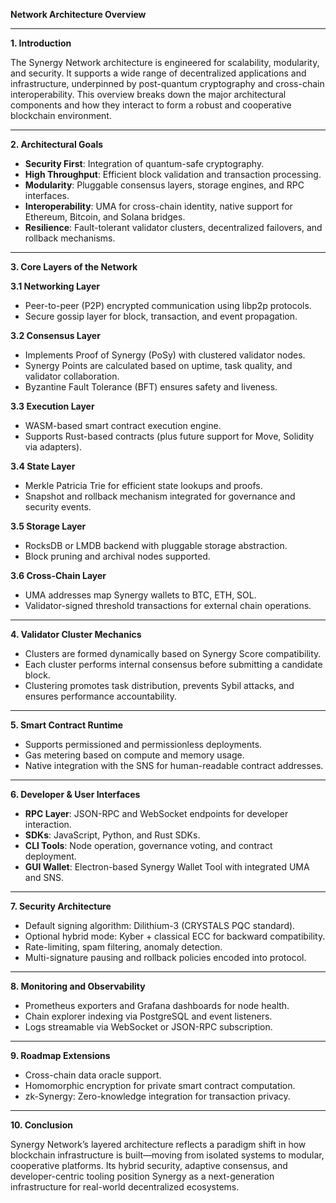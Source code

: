 **Network Architecture Overview**

---

**1. Introduction**

The Synergy Network architecture is engineered for scalability, modularity, and security. It supports a wide range of decentralized applications and infrastructure, underpinned by post-quantum cryptography and cross-chain interoperability. This overview breaks down the major architectural components and how they interact to form a robust and cooperative blockchain environment.

---

**2. Architectural Goals**

* **Security First**: Integration of quantum-safe cryptography.
* **High Throughput**: Efficient block validation and transaction processing.
* **Modularity**: Pluggable consensus layers, storage engines, and RPC interfaces.
* **Interoperability**: UMA for cross-chain identity, native support for Ethereum, Bitcoin, and Solana bridges.
* **Resilience**: Fault-tolerant validator clusters, decentralized failovers, and rollback mechanisms.

---

**3. Core Layers of the Network**

**3.1 Networking Layer**

* Peer-to-peer (P2P) encrypted communication using libp2p protocols.
* Secure gossip layer for block, transaction, and event propagation.

**3.2 Consensus Layer**

* Implements Proof of Synergy (PoSy) with clustered validator nodes.
* Synergy Points are calculated based on uptime, task quality, and validator collaboration.
* Byzantine Fault Tolerance (BFT) ensures safety and liveness.

**3.3 Execution Layer**

* WASM-based smart contract execution engine.
* Supports Rust-based contracts (plus future support for Move, Solidity via adapters).

**3.4 State Layer**

* Merkle Patricia Trie for efficient state lookups and proofs.
* Snapshot and rollback mechanism integrated for governance and security events.

**3.5 Storage Layer**

* RocksDB or LMDB backend with pluggable storage abstraction.
* Block pruning and archival nodes supported.

**3.6 Cross-Chain Layer**

* UMA addresses map Synergy wallets to BTC, ETH, SOL.
* Validator-signed threshold transactions for external chain operations.

---

**4. Validator Cluster Mechanics**

* Clusters are formed dynamically based on Synergy Score compatibility.
* Each cluster performs internal consensus before submitting a candidate block.
* Clustering promotes task distribution, prevents Sybil attacks, and ensures performance accountability.

---

**5. Smart Contract Runtime**

* Supports permissioned and permissionless deployments.
* Gas metering based on compute and memory usage.
* Native integration with the SNS for human-readable contract addresses.

---

**6. Developer & User Interfaces**

* **RPC Layer**: JSON-RPC and WebSocket endpoints for developer interaction.
* **SDKs**: JavaScript, Python, and Rust SDKs.
* **CLI Tools**: Node operation, governance voting, and contract deployment.
* **GUI Wallet**: Electron-based Synergy Wallet Tool with integrated UMA and SNS.

---

**7. Security Architecture**

* Default signing algorithm: Dilithium-3 (CRYSTALS PQC standard).
* Optional hybrid mode: Kyber + classical ECC for backward compatibility.
* Rate-limiting, spam filtering, anomaly detection.
* Multi-signature pausing and rollback policies encoded into protocol.

---

**8. Monitoring and Observability**

* Prometheus exporters and Grafana dashboards for node health.
* Chain explorer indexing via PostgreSQL and event listeners.
* Logs streamable via WebSocket or JSON-RPC subscription.

---

**9. Roadmap Extensions**

* Cross-chain data oracle support.
* Homomorphic encryption for private smart contract computation.
* zk-Synergy: Zero-knowledge integration for transaction privacy.

---

**10. Conclusion**

Synergy Network’s layered architecture reflects a paradigm shift in how blockchain infrastructure is built—moving from isolated systems to modular, cooperative platforms. Its hybrid security, adaptive consensus, and developer-centric tooling position Synergy as a next-generation infrastructure for real-world decentralized ecosystems.
